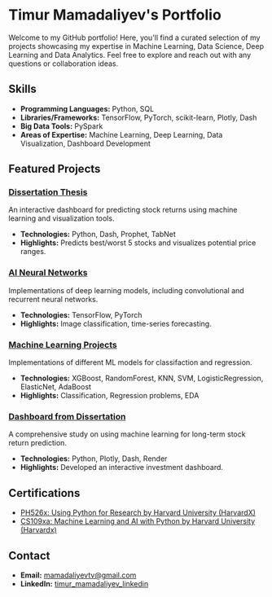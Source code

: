 # Timur Mamadaliyev's Portfolio

Welcome to my GitHub portfolio! Here, you'll find a curated selection of my projects showcasing my expertise in Machine Learning, Data Science, Deep Learning and Data Analytics. Feel free to explore and reach out with any questions or collaboration ideas.

## Skills
- **Programming Languages:** Python, SQL
- **Libraries/Frameworks:** TensorFlow, PyTorch, scikit-learn, Plotly, Dash
- **Big Data Tools:** PySpark
- **Areas of Expertise:** Machine Learning, Deep Learning, Data Visualization, Dashboard Development


## Featured Projects

### [Dissertation Thesis](https://github.com/TimurMMD/Dissertation_Thesis)
An interactive dashboard for predicting stock returns using machine learning and visualization tools. 
- **Technologies:** Python, Dash, Prophet, TabNet
- **Highlights:** Predicts best/worst 5 stocks and visualizes potential price ranges.

### [AI Neural Networks](https://github.com/TimurMMD/AI_LSBF-UEL_project)
Implementations of deep learning models, including convolutional and recurrent neural networks. 
- **Technologies:** TensorFlow, PyTorch
- **Highlights:** Image classification, time-series forecasting.

### [Machine Learning Projects](https://github.com/TimurMMD/ML_projects)
Implementations of different ML models for classifaction and regression.
- **Technologies:** XGBoost, RandomForest, KNN, SVM, LogisticRegression, ElasticNet, AdaBoost
- **Highlights:** Classification, Regression problems, EDA

### [Dashboard from Dissertation](https://github.com/TimurMMD/dashboard)
A comprehensive study on using machine learning for long-term stock return prediction.
- **Technologies:** Python, Plotly, Dash, Render
- **Highlights:** Developed an interactive investment dashboard.

## Certifications
- [PH526x: Using Python for Research by Harvard University (HarvardX)](https://courses.edx.org/certificates/a7a45321615d4040b0488909db26da71)
- [CS109xa: Machine Learning and AI with Python by Harvard University (Harvardx)](https://courses.edx.org/certificates/4038e3012a87416c9e599cdd9a242f6f)

## Contact
- **Email:** mamadaliyevtv@gmail.com
- **LinkedIn:** [timur_mamadaliyev_linkedin](https://www.linkedin.com/in/timur-mamadaliyev-52b9932b1/)

